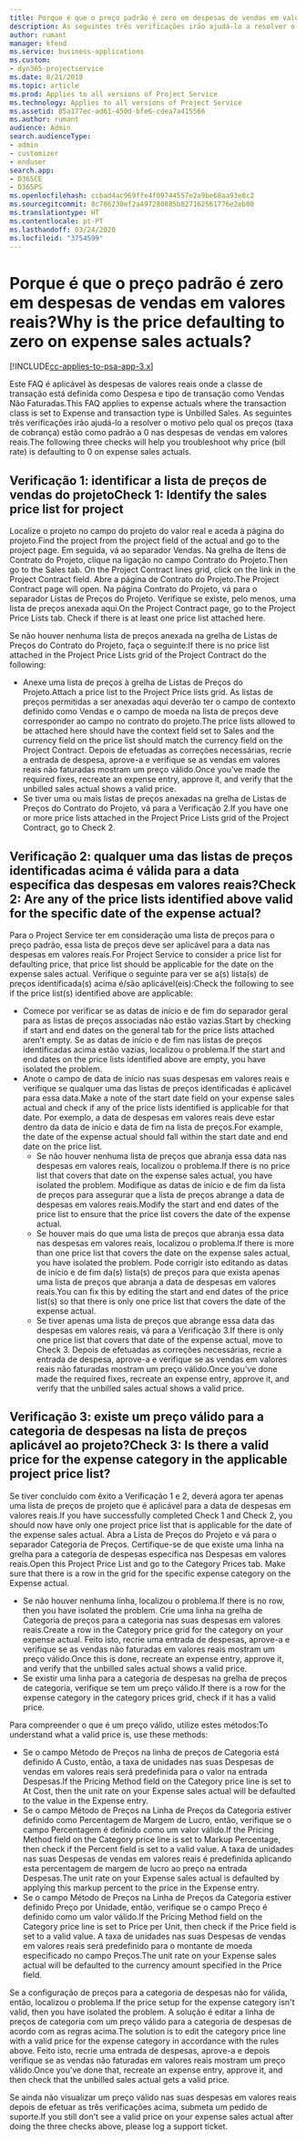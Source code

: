 ```yaml
---
title: Porque é que o preço padrão é zero em despesas de vendas em valores reais?
description: As seguintes três verificações irão ajudá-lo a resolver o motivo pelo qual os preços estão como padrão a 0 para despesas de vendas em valores reais.
author: rumant
manager: kfend
ms.service: business-applications
ms.custom:
- dyn365-projectservice
ms.date: 8/21/2018
ms.topic: article
ms.prod: Applies to all versions of Project Service
ms.technology: Applies to all versions of Project Service
ms.assetid: 85a177ec-ad61-450d-bfe6-cdea7a415566
ms.author: rumant
audience: Admin
search.audienceType:
- admin
- customizer
- enduser
search.app:
- D365CE
- D365PS
ms.openlocfilehash: ccbad4ac969ffe4f09744557e2a9be68aa93e8c2
ms.sourcegitcommit: 8c786230ef2a497280885b827162561776e2eb00
ms.translationtype: HT
ms.contentlocale: pt-PT
ms.lasthandoff: 03/24/2020
ms.locfileid: "3754599"
---
```

# <a name="why-is-the-price-defaulting-to-zero-on-expense-sales-actuals"></a><span data-ttu-id="07ebe-103">Porque é que o preço padrão é zero em despesas de vendas em valores reais?</span><span class="sxs-lookup"><span data-stu-id="07ebe-103">Why is the price defaulting to zero on expense sales actuals?</span></span>

[!INCLUDE[cc-applies-to-psa-app-3.x](../includes/cc-applies-to-psa-app-3x.md)]

<span data-ttu-id="07ebe-104">Este FAQ é aplicável às despesas de valores reais onde a classe de transação está definida como Despesa e tipo de transação como Vendas Não Faturadas.</span><span class="sxs-lookup"><span data-stu-id="07ebe-104">This FAQ applies to expense actuals where the transaction class is set to Expense and transaction type is Unbilled Sales.</span></span> <span data-ttu-id="07ebe-105">As seguintes três verificações irão ajudá-lo a resolver o motivo pelo qual os preços (taxa de cobrança) estão como padrão a 0 nas despesas de vendas em valores reais.</span><span class="sxs-lookup"><span data-stu-id="07ebe-105">The following three checks will help you troubleshoot why price (bill rate) is defaulting to 0 on expense sales actuals.</span></span>

## <a name="check-1-identify-the-sales-price-list-for-project"></a><span data-ttu-id="07ebe-106">Verificação 1: identificar a lista de preços de vendas do projeto</span><span class="sxs-lookup"><span data-stu-id="07ebe-106">Check 1: Identify the sales price list for project</span></span>

<span data-ttu-id="07ebe-107">Localize o projeto no campo do projeto do valor real e aceda à página do projeto.</span><span class="sxs-lookup"><span data-stu-id="07ebe-107">Find the project from the project field of the actual and go to the project page.</span></span> <span data-ttu-id="07ebe-108">Em seguida, vá ao separador Vendas. Na grelha de Itens de Contrato do Projeto, clique na ligação no campo Contrato do Projeto.</span><span class="sxs-lookup"><span data-stu-id="07ebe-108">Then go to the Sales tab. On the Project Contract lines grid, click on the link in the Project Contract field.</span></span> <span data-ttu-id="07ebe-109">Abre a página de Contrato do Projeto.</span><span class="sxs-lookup"><span data-stu-id="07ebe-109">The Project Contract page will open.</span></span> <span data-ttu-id="07ebe-110">Na página Contrato do Projeto, vá para o separador Listas de Preços do Projeto. Verifique se existe, pelo menos, uma lista de preços anexada aqui.</span><span class="sxs-lookup"><span data-stu-id="07ebe-110">On the Project Contract page, go to the Project Price Lists tab. Check if there is at least one price list attached here.</span></span>

<span data-ttu-id="07ebe-111">Se não houver nenhuma lista de preços anexada na grelha de Listas de Preços do Contrato do Projeto, faça o seguinte:</span><span class="sxs-lookup"><span data-stu-id="07ebe-111">If there is no price list attached in the Project Price Lists grid of the Project Contract do the following:</span></span>

- <span data-ttu-id="07ebe-112">Anexe uma lista de preços à grelha de Listas de Preços do Projeto.</span><span class="sxs-lookup"><span data-stu-id="07ebe-112">Attach a price list to the Project Price lists grid.</span></span> <span data-ttu-id="07ebe-113">As listas de preços permitidas a ser anexadas aqui deverão ter o campo de contexto definido como Vendas e o campo de moeda na lista de preços deve corresponder ao campo no contrato do projeto.</span><span class="sxs-lookup"><span data-stu-id="07ebe-113">The price lists allowed to be attached here should have the context field set to Sales and the currency field on the price list should match the currency field on the Project Contract.</span></span> <span data-ttu-id="07ebe-114">Depois de efetuadas as correções necessárias, recrie a entrada de despesa, aprove-a e verifique se as vendas em valores reais não faturadas mostram um preço válido.</span><span class="sxs-lookup"><span data-stu-id="07ebe-114">Once you’ve made the required fixes, recreate an expense entry, approve it, and verify that the unbilled sales actual shows a valid price.</span></span>
- <span data-ttu-id="07ebe-115">Se tiver uma ou mais listas de preços anexadas na grelha de Listas de Preços do Contrato do Projeto, vá para a Verificação 2.</span><span class="sxs-lookup"><span data-stu-id="07ebe-115">If you have one or more price lists attached in the Project Price Lists grid of the Project Contract, go to Check 2.</span></span>

## <a name="check-2-are-any-of-the-price-lists-identified-above-valid-for-the-specific-date-of-the-expense-actual"></a><span data-ttu-id="07ebe-116">Verificação 2: qualquer uma das listas de preços identificadas acima é válida para a data específica das despesas em valores reais?</span><span class="sxs-lookup"><span data-stu-id="07ebe-116">Check 2: Are any of the price lists identified above valid for the specific date of the expense actual?</span></span>

<span data-ttu-id="07ebe-117">Para o Project Service ter em consideração uma lista de preços para o preço padrão, essa lista de preços deve ser aplicável para a data nas despesas em valores reais.</span><span class="sxs-lookup"><span data-stu-id="07ebe-117">For Project Service to consider a price list for defaulting price, that price list should be applicable for the date on the expense sales actual.</span></span> <span data-ttu-id="07ebe-118">Verifique o seguinte para ver se a(s) lista(s) de preços identificada(s) acima é/são aplicável(eis):</span><span class="sxs-lookup"><span data-stu-id="07ebe-118">Check the following to see if the price list(s) identified above are applicable:</span></span>

- <span data-ttu-id="07ebe-119">Comece por verificar se as datas de início e de fim do separador geral para as listas de preços associadas não estão vazias.</span><span class="sxs-lookup"><span data-stu-id="07ebe-119">Start by checking if start and end dates on the general tab for the price lists attached aren’t empty.</span></span> <span data-ttu-id="07ebe-120">Se as datas de início e de fim nas listas de preços identificadas acima estão vazias, localizou o problema.</span><span class="sxs-lookup"><span data-stu-id="07ebe-120">If the start and end dates on the price lists identified above are empty, you have isolated the problem.</span></span> 
- <span data-ttu-id="07ebe-121">Anote o campo de data de início nas suas despesas em valores reais e verifique se qualquer uma das listas de preços identificadas é aplicável para essa data.</span><span class="sxs-lookup"><span data-stu-id="07ebe-121">Make a note of the start date field on your expense sales actual and check if any of the price lists identified is applicable for that date.</span></span> <span data-ttu-id="07ebe-122">Por exemplo, a data de despesas em valores reais deve estar dentro da data de início e data de fim na lista de preços.</span><span class="sxs-lookup"><span data-stu-id="07ebe-122">For example, the date of the expense actual should fall within the start date and end date on the price list.</span></span> 
    - <span data-ttu-id="07ebe-123">Se não houver nenhuma lista de preços que abranja essa data nas despesas em valores reais, localizou o problema.</span><span class="sxs-lookup"><span data-stu-id="07ebe-123">If there is no price list that covers that date on the expense sales actual, you have isolated the problem.</span></span> <span data-ttu-id="07ebe-124">Modifique as datas de início e de fim da lista de preços para assegurar que a lista de preços abrange a data de despesas em valores reais.</span><span class="sxs-lookup"><span data-stu-id="07ebe-124">Modify the start and end dates of the price list to ensure that the price list covers the date of the expense actual.</span></span> 
    - <span data-ttu-id="07ebe-125">Se houver mais do que uma lista de preços que abranja essa data nas despesas em valores reais, localizou o problema.</span><span class="sxs-lookup"><span data-stu-id="07ebe-125">If there is more than one price list that covers the date on the expense sales actual, you have isolated the problem.</span></span> <span data-ttu-id="07ebe-126">Pode corrigir isto editando as datas de início e de fim da(s) lista(s) de preços para que exista apenas uma lista de preços que abranja a data de despesas em valores reais.</span><span class="sxs-lookup"><span data-stu-id="07ebe-126">You can fix this by editing the start and end dates of the price list(s) so that there is only one price list that covers the date of the expense actual.</span></span> 
    - <span data-ttu-id="07ebe-127">Se tiver apenas uma lista de preços que abrange essa data das despesas em valores reais, vá para a Verificação 3.</span><span class="sxs-lookup"><span data-stu-id="07ebe-127">If there is only one price list that covers that date of the expense actual, move to Check 3.</span></span>
<span data-ttu-id="07ebe-128">Depois de efetuadas as correções necessárias, recrie a entrada de despesa, aprove-a e verifique se as vendas em valores reais não faturadas mostram um preço válido.</span><span class="sxs-lookup"><span data-stu-id="07ebe-128">Once you’ve done made the required fixes, recreate an expense entry, approve it, and verify that the unbilled sales actual shows a valid price.</span></span>

## <a name="check-3-is-there-a-valid-price-for-the-expense-category-in-the-applicable-project-price-list"></a><span data-ttu-id="07ebe-129">Verificação 3: existe um preço válido para a categoria de despesas na lista de preços aplicável ao projeto?</span><span class="sxs-lookup"><span data-stu-id="07ebe-129">Check 3: Is there a valid price for the expense category in the applicable project price list?</span></span> 

<span data-ttu-id="07ebe-130">Se tiver concluído com êxito a Verificação 1 e 2, deverá agora ter apenas uma lista de preços de projeto que é aplicável para a data de despesas em valores reais.</span><span class="sxs-lookup"><span data-stu-id="07ebe-130">If you have successfully completed Check 1 and Check 2, you should now have only one project price list that is applicable for the date of the expense sales actual.</span></span> <span data-ttu-id="07ebe-131">Abra a Lista de Preços do Projeto e vá para o separador Categoria de Preços. Certifique-se de que existe uma linha na grelha para a categoria de despesas específica nas Despesas em valores reais.</span><span class="sxs-lookup"><span data-stu-id="07ebe-131">Open this Project Price List and go to the Category Prices tab. Make sure that there is a row in the grid for the specific expense category on the Expense actual.</span></span>
 
- <span data-ttu-id="07ebe-132">Se não houver nenhuma linha, localizou o problema.</span><span class="sxs-lookup"><span data-stu-id="07ebe-132">If there is no row, then you have isolated the problem.</span></span> <span data-ttu-id="07ebe-133">Crie uma linha na grelha de Categoria de preços para a categoria nas suas despesas em valores reais.</span><span class="sxs-lookup"><span data-stu-id="07ebe-133">Create a row in the Category price grid for the category on your expense actual.</span></span> <span data-ttu-id="07ebe-134">Feito isto, recrie uma entrada de despesas, aprove-a e verifique se as vendas não faturadas em valores reais mostram um preço válido.</span><span class="sxs-lookup"><span data-stu-id="07ebe-134">Once this is done, recreate an expense entry, approve it, and verify that the unbilled sales actual shows a valid price.</span></span> 
- <span data-ttu-id="07ebe-135">Se existir uma linha para a categoria de despesas na grelha de preços de categoria, verifique se tem um preço válido.</span><span class="sxs-lookup"><span data-stu-id="07ebe-135">If there is a row for the expense category in the category prices grid, check if it has a valid price.</span></span>

<span data-ttu-id="07ebe-136">Para compreender o que é um preço válido, utilize estes métodos:</span><span class="sxs-lookup"><span data-stu-id="07ebe-136">To understand what a valid price is, use these methods:</span></span>

- <span data-ttu-id="07ebe-137">Se o campo Método de Preços na linha de preços de Categoria está definido A Custo, então, a taxa de unidades nas suas Despesas de vendas em valores reais será predefinida para o valor na entrada Despesas.</span><span class="sxs-lookup"><span data-stu-id="07ebe-137">If the Pricing Method field on the Category price line is set to At Cost, then the unit rate on your Expense sales actual will be defaulted to the value in the Expense entry.</span></span>
- <span data-ttu-id="07ebe-138">Se o campo Método de Preços na Linha de Preços da Categoria estiver definido como Percentagem de Margem de Lucro, então, verifique se o campo Percentagem é definido como um valor válido.</span><span class="sxs-lookup"><span data-stu-id="07ebe-138">If the Pricing Method field on the Category price line is set to Markup Percentage, then check if the Percent field is set to a valid value.</span></span> <span data-ttu-id="07ebe-139">A taxa de unidades nas suas Despesas de vendas em valores reais é predefinida aplicando esta percentagem de margem de lucro ao preço na entrada Despesas.</span><span class="sxs-lookup"><span data-stu-id="07ebe-139">The unit rate on your Expense sales actual is defaulted by applying this markup percent to the price in the Expense entry.</span></span>
- <span data-ttu-id="07ebe-140">Se o campo Método de Preços na Linha de Preços da Categoria estiver definido Preço por Unidade, então, verifique se o campo Preço é definido como um valor válido.</span><span class="sxs-lookup"><span data-stu-id="07ebe-140">If the Pricing Method field on the Category price line is set to Price per Unit, then check if the Price field is set to a valid value.</span></span> <span data-ttu-id="07ebe-141">A taxa de unidades nas suas Despesas de vendas em valores reais será predefinido para o montante de moeda especificado no campo Preços.</span><span class="sxs-lookup"><span data-stu-id="07ebe-141">The unit rate on your Expense sales actual will be defaulted to the currency amount specified in the Price field.</span></span>

<span data-ttu-id="07ebe-142">Se a configuração de preços para a categoria de despesas não for válida, então, localizou o problema.</span><span class="sxs-lookup"><span data-stu-id="07ebe-142">If the price setup for the expense category isn't valid, then you have isolated the problem.</span></span> <span data-ttu-id="07ebe-143">A solução é editar a linha de preços de categoria com um preço válido para a categoria de despesas de acordo com as regras acima.</span><span class="sxs-lookup"><span data-stu-id="07ebe-143">The solution is to edit the category price line with a valid price for the expense category in accordance with the rules above.</span></span> <span data-ttu-id="07ebe-144">Feito isto, recrie uma entrada de despesas, aprove-a e depois verifique se as vendas não faturadas em valores reais mostram um preço válido.</span><span class="sxs-lookup"><span data-stu-id="07ebe-144">Once you’ve done that, recreate an expense entry, approve it, and then check that the unbilled sales actual gets a valid price.</span></span>

<span data-ttu-id="07ebe-145">Se ainda não visualizar um preço válido nas suas despesas em valores reais depois de efetuar as três verificações acima, submeta um pedido de suporte.</span><span class="sxs-lookup"><span data-stu-id="07ebe-145">If you still don't see a valid price on your expense sales actual after doing the three checks above, please log a support ticket.</span></span>


